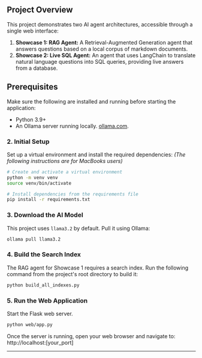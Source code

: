 ## Project Overview

This project demonstrates two AI agent architectures, accessible through a single web interface:

1.  **Showcase 1: RAG Agent:** A Retrieval-Augmented Generation agent that answers questions based on a local corpus of markdown documents.
2.  **Showcase 2: Live SQL Agent:** An agent that uses LangChain to translate natural language questions into SQL queries, providing live answers from a database.

## Prerequisites

Make sure the following are installed and running before starting the application:

*   Python 3.9+
*   An Ollama server running locally. [ollama.com](https://ollama.com/).

### 2. Initial Setup

Set up a virtual environment and install the required dependencies: 
*(The following instructions are for MacBooks users)*

```bash
# Create and activate a virtual environment
python -m venv venv
source venv/bin/activate 

# Install dependencies from the requirements file
pip install -r requirements.txt
```

### 3. Download the AI Model

This project uses `llama3.2` by default. Pull it using Ollama:

```bash
ollama pull llama3.2
```

### 4. Build the Search Index

The RAG agent for Showcase 1 requires a search index. 
Run the following command from the project's root directory to build it:

```bash
python build_all_indexes.py
```

### 5. Run the Web Application

Start the Flask web server.

```bash
python web/app.py
```

Once the server is running, open your web browser and navigate to: 
http://localhost:[your_port]

---
